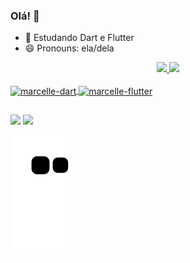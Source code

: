 ### Olá! 👋
- 🌱 Estudando Dart e Flutter
- 😄 Pronouns: ela/dela

<div align="center">
  <a href="https://github.com/marcelleflavya">
  <img height="180em" src="https://github-readme-stats.vercel.app/api?username=marcelleflavya&show_icons=false&theme=dracula&include_all_commits=true&count_private=true"/>
  <img height="180em" src="https://github-readme-stats.vercel.app/api/top-langs/?username=marcelleflavya&layout=compact&langs_count=7&theme=dracula"/>
</div>

</div>
<div style="display: inline_block"><br>
  <img align="center" alt="marcelle-dart" height="30" width="40" src="https://cdn.jsdelivr.net/gh/devicons/devicon/icons/dart/dart-original.svg" /> 
  <img align="center" alt="marcelle-flutter" height="30" width="40" src="https://cdn.jsdelivr.net/gh/devicons/devicon/icons/flutter/flutter-original.svg" />
</div>

##

<div> 
 <a href = "mailto:marcelleflvya@gmail.com"><img src="https://img.shields.io/badge/-Gmail-%23333?style=for-the-badge&logo=gmail&logoColor=white" target="_blank"></a>
  <a href="https://www.linkedin.com/in/marcellefrsouza/" target="_blank"><img src="https://img.shields.io/badge/-LinkedIn-%230077B5?style=for-the-badge&logo=linkedin&logoColor=white" target="_blank"></a>
  
![Snake animation](https://github.com/marcelleflavya/marcelleflavya/blob/output/github-contribution-grid-snake.svg)
 
 </div>
 


  

